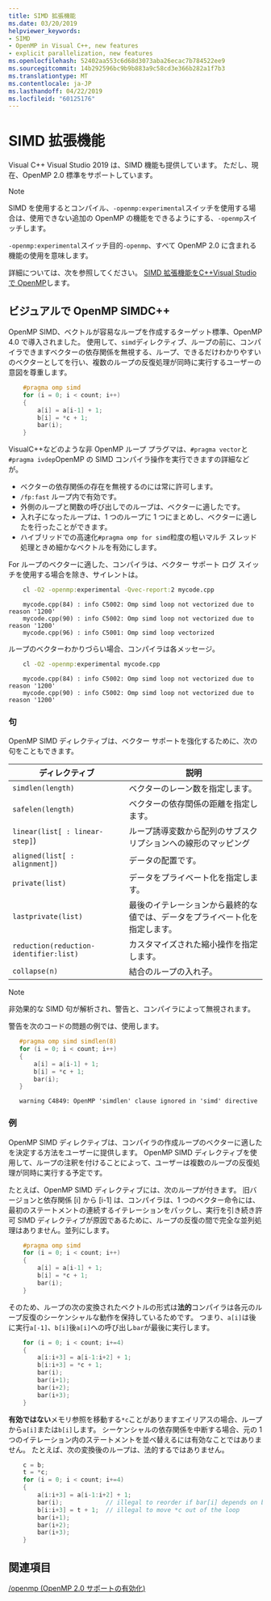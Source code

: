 ```yaml
---
title: SIMD 拡張機能
ms.date: 03/20/2019
helpviewer_keywords:
- SIMD
- OpenMP in Visual C++, new features
- explicit parallelization, new features
ms.openlocfilehash: 52402aa553c6d68d3073aba26ecac7b784522ee9
ms.sourcegitcommit: 14b292596bc9b9b883a9c58cd3e366b282a1f7b3
ms.translationtype: MT
ms.contentlocale: ja-JP
ms.lasthandoff: 04/22/2019
ms.locfileid: "60125176"
---
```

# <a name="simd-extension"></a>SIMD 拡張機能

Visual C++ Visual Studio 2019 は、SIMD 機能も提供しています。 ただし、現在、OpenMP 2.0 標準をサポートしています。

> [!NOTE]
> SIMD を使用するとコンパイル、`-openmp:experimental`スイッチを使用する場合は、使用できない追加の OpenMP の機能をできるようにする、`-openmp`スイッチします。
>
> `-openmp:experimental`スイッチ目的`-openmp`、すべて OpenMP 2.0 に含まれる機能の使用を意味します。

詳細については、次を参照してください。 [SIMD 拡張機能をC++Visual Studio で OpenMP](https://devblogs.microsoft.com/cppblog/simd-extension-to-c-openmp-in-visual-studio/)します。

## <a name="openmp-simd-in-visual-c"></a>ビジュアルで OpenMP SIMDC++

OpenMP SIMD、ベクトルが容易なループを作成するターゲット標準、OpenMP 4.0 で導入されました。 使用して、`simd`ディレクティブ、ループの前に、コンパイラできますベクターの依存関係を無視する、ループ、できるだけわかりやすいのベクターとしてを行い、複数のループの反復処理が同時に実行するユーザーの意図を尊重します。

```c
    #pragma omp simd
    for (i = 0; i < count; i++)
    {
        a[i] = a[i-1] + 1;
        b[i] = *c + 1;
        bar(i);
    }
```

VisualC++などのような非 OpenMP ループ プラグマは、`#pragma vector`と`#pragma ivdep`OpenMP の SIMD コンパイラ操作を実行できますの詳細などが。

- ベクターの依存関係の存在を無視するのには常に許可します。
- `/fp:fast` ループ内で有効です。
- 外側のループと関数の呼び出しでのループは、ベクターに適したです。
- 入れ子になったループは、1 つのループに 1 つにまとめし、ベクターに適したを行ったことができます。
- ハイブリッドでの高速化`#pragma omp for simd`粒度の粗いマルチ スレッド処理ときめ細かなベクトルを有効にします。  

For ループのベクターに適した、コンパイラは、ベクター サポート ログ スイッチを使用する場合を除き、サイレントは。

```cmd
    cl -O2 -openmp:experimental -Qvec-report:2 mycode.cpp
```

```Output
    mycode.cpp(84) : info C5002: Omp simd loop not vectorized due to reason '1200'
    mycode.cpp(90) : info C5002: Omp simd loop not vectorized due to reason '1200'
    mycode.cpp(96) : info C5001: Omp simd loop vectorized
```

ループのベクターわかりづらい場合、コンパイラは各メッセージ。

```cmd
    cl -O2 -openmp:experimental mycode.cpp
```

```Output
    mycode.cpp(84) : info C5002: Omp simd loop not vectorized due to reason '1200'
    mycode.cpp(90) : info C5002: Omp simd loop not vectorized due to reason '1200'
```

### <a name="clauses"></a>句

OpenMP SIMD ディレクティブは、ベクター サポートを強化するために、次の句をこともできます。

|ディレクティブ|説明|
|---|---|
|`simdlen(length)`|ベクターのレーン数を指定します。|
|`safelen(length)`|ベクターの依存関係の距離を指定します。|
|`linear(list[ : linear-step]`)|ループ誘導変数から配列のサブスクリプションへの線形のマッピング|
|`aligned(list[ : alignment])`|データの配置です。|
|`private(list)`|データをプライベート化を指定します。|
|`lastprivate(list)`|最後のイテレーションから最終的な値では、データをプライベート化を指定します。|
|`reduction(reduction-identifier:list)`|カスタマイズされた縮小操作を指定します。|
|`collapse(n)`|結合のループの入れ子。|

> [!NOTE]
> 非効果的な SIMD 句が解析され、警告と、コンパイラによって無視されます。
>
> 警告を次のコードの問題の例では、使用します。
>
> ```c
>    #pragma omp simd simdlen(8)
>    for (i = 0; i < count; i++)
>    {
>        a[i] = a[i-1] + 1;
>        b[i] = *c + 1;
>        bar(i);
>    }
> ```
>
> ```Output
>    warning C4849: OpenMP 'simdlen' clause ignored in 'simd' directive
> ```

### <a name="example"></a>例
  
OpenMP SIMD ディレクティブは、コンパイラの作成ループのベクターに適したを決定する方法をユーザーに提供します。 OpenMP SIMD ディレクティブを使用して、ループの注釈を付けることによって、ユーザーは複数のループの反復処理が同時に実行する予定です。

たとえば、OpenMP SIMD ディレクティブには、次のループが付きます。 旧バージョンと依存関係 [i] から [i-1] は、コンパイラは、1 つのベクター命令には、最初のステートメントの連続するイテレーションをパックし、実行を引き続き許可 SIMD ディレクティブが原因であるために、ループの反復の間で完全な並列処理はありません。並列にします。

```c
    #pragma omp simd
    for (i = 0; i < count; i++)
    {
        a[i] = a[i-1] + 1;
        b[i] = *c + 1;
        bar(i);
    }
```

そのため、ループの次の変換されたベクトルの形式は**法的**コンパイラは各元のループ反復のシーケンシャルな動作を保持しているためです。 つまり、`a[i]`は後に実行`a[-1]`、`b[i]`後`a[i]`への呼び出し`bar`が最後に実行します。

```c
    for (i = 0; i < count; i+=4)
    {
        a[i:i+3] = a[i-1:i+2] + 1;
        b[i:i+3] = *c + 1;
        bar(i);
        bar(i+1);
        bar(i+2);
        bar(i+3);
    }
```

**有効ではない**メモリ参照を移動する`*c`ことがありますエイリアスの場合、ループから`a[i]`または`b[i]`します。 シーケンシャルの依存関係を中断する場合、元の 1 つのイテレーション内のステートメントを並べ替えるには有効なことではありません。 たとえば、次の変換後のループは、法的するではありません。

```c
    c = b;
    t = *c;
    for (i = 0; i < count; i+=4)
    {
        a[i:i+3] = a[i-1:i+2] + 1;
        bar(i);            // illegal to reorder if bar[i] depends on b[i]
        b[i:i+3] = t + 1;  // illegal to move *c out of the loop
        bar(i+1);
        bar(i+2);
        bar(i+3);
    }
```

## <a name="see-also"></a>関連項目

[/openmp (OpenMP 2.0 サポートの有効化)](../../build/reference/openmp-enable-openmp-2-0-support.md)<br/>
